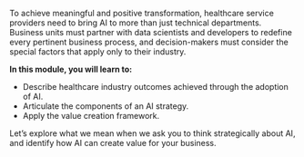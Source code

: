 To achieve meaningful and positive transformation, healthcare service providers need to bring AI to more than just technical departments. Business units must partner with data scientists and developers to redefine every pertinent business process, and decision-makers must consider the special factors that apply only to their industry.

**In this module, you will learn to:**

* Describe healthcare industry outcomes achieved through the adoption of AI.
* Articulate the components of an AI strategy.
* Apply the value creation framework.

Let’s explore what we mean when we ask you to think strategically about AI, and identify how AI can create value for your business.